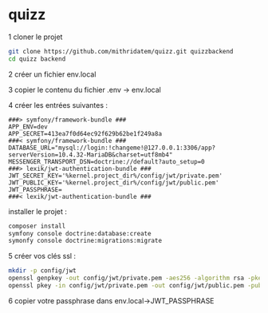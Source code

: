 # quizz
1 cloner le projet
```bash
git clone https://github.com/mithridatem/quizz.git quizzbackend
cd quizz backend
```
2 créer un fichier env.local

3 copier le contenu du fichier .env -> env.local

4 créer les entrées suivantes :
```
###> symfony/framework-bundle ###
APP_ENV=dev
APP_SECRET=413ea7f0d64ec92f629b62be1f249a8a
###< symfony/framework-bundle ###
DATABASE_URL="mysql://login:!changeme!@127.0.0.1:3306/app?serverVersion=10.4.32-MariaDB&charset=utf8mb4"
MESSENGER_TRANSPORT_DSN=doctrine://default?auto_setup=0
###> lexik/jwt-authentication-bundle ###
JWT_SECRET_KEY='%kernel.project_dir%/config/jwt/private.pem'
JWT_PUBLIC_KEY='%kernel.project_dir%/config/jwt/public.pem'
JWT_PASSPHRASE=
###< lexik/jwt-authentication-bundle ###
```
installer le projet :
```bash
composer install
symfony console doctrine:database:create
symonfy console doctrine:migrations:migrate
```
5 créer vos clés ssl :
```bash
mkdir -p config/jwt
openssl genpkey -out config/jwt/private.pem -aes256 -algorithm rsa -pkeyopt rsa_keygen_bits:4096
openssl pkey -in config/jwt/private.pem -out config/jwt/public.pem -pubout
```
6 copier votre passphrase dans env.local->JWT_PASSPHRASE
